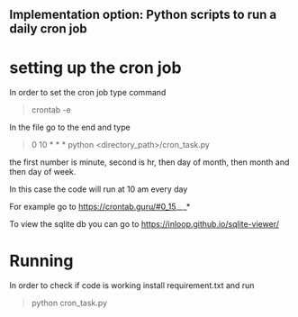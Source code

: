 ## Implementation option:  Python scripts to run a daily cron job

# setting up the cron job

In order to set the cron job type command

> crontab -e

In the file go to the end and type

> 0 10 * * * python <directory_path>/cron_task.py

the first number is minute, second is hr, then day of month, then month and then day of week. 

In this case the code will run at 10 am every day

For example go to https://crontab.guru/#0_15_*_*_*

To view the sqlite db you can go to https://inloop.github.io/sqlite-viewer/

# Running

In order to check if code is working install requirement.txt and run
> python cron_task.py

